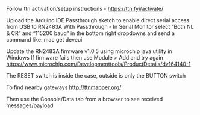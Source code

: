
Follow ttn activation/setup instructions - https://ttn.fyi/activate/

Upload the Arduino IDE Passthrough sketch to enable direct serial access from USB to RN2483A
With Passthrough - In Serial Monitor select “Both NL & CR” and “115200 baud” in the bottom right dropdowns and send a command like: mac get deveui

Update the RN2483A firmware v1.0.5 using microchip java utility in Windows
If firmware fails then use Module > Add and try again
https://www.microchip.com/Developmenttools/ProductDetails/dv164140-1

The RESET switch is inside the case, outside is only the BUTTON switch

To find nearby gateways http://ttnmapper.org/

Then use the Console/Data tab from a browser to see received messages/payload
